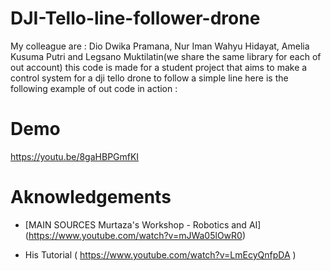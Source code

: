 # DJI-Tello-line-follower-drone
My colleague are : Dio Dwika Pramana, Nur Iman Wahyu Hidayat, Amelia Kusuma Putri and Legsano Muktilatin(we share the same library for each of out account) this code is made for a student project that aims to make a control system for a dji tello drone to follow a simple line here is the following example of out code in action :

# Demo
https://youtu.be/8gaHBPGmfKI

# Aknowledgements

- [MAIN SOURCES Murtaza's Workshop - Robotics and AI] (https://www.youtube.com/watch?v=mJWa05lOwR0)

  
- His Tutorial ( https://www.youtube.com/watch?v=LmEcyQnfpDA )
